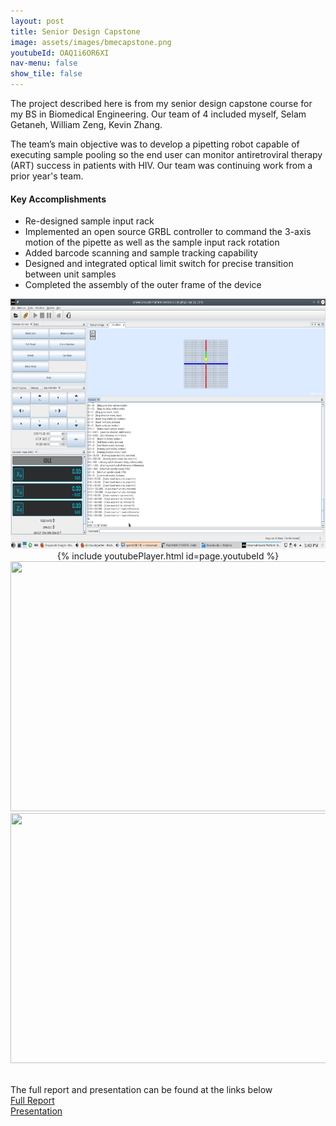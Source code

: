 ```yaml
---
layout: post
title: Senior Design Capstone
image: assets/images/bmecapstone.png
youtubeId: OAQ1i6OR6XI
nav-menu: false
show_tile: false
---
```


<!-- Main -->
<div id="main" class="alt">

<!-- One -->
<section id="one">
	<div class="inner">
<p>The project described here is from my senior design capstone course for my BS in Biomedical Engineering. Our team of 4 included myself, Selam Getaneh, William Zeng, Kevin Zhang.</p>

<p>The team’s main objective was to develop a pipetting robot capable of executing sample pooling so the end user can monitor antiretroviral therapy (ART) success in patients with HIV. Our team was continuing work from a prior year's team.</p>

<h4>Key Accomplishments</h4>
<div class="row">
	<div class="6u 12u$(small)">
		<ul>
			<li>Re-designed sample input rack</li>
			<li>Implemented an open source GRBL controller to command the 3-axis motion of the pipette as well as the sample input rack rotation</li>
			<li>Added barcode scanning and sample tracking capability</li>
			<li>Designed and integrated optical limit switch for precise transition between unit samples</li>
			<li>Completed the assembly of the outer frame of the device</li>
		</ul>
	</div>
</div>

<center>
<img src="assets/images/grbl.png" width="600" height="400" />
</center>
<center>{% include youtubePlayer.html id=page.youtubeId %}</center>

<center>
<img src="assets/images/Deckplate calibration.png" width="600" height="400" />
<img src="assets/images/IMG_2835.png" width="600" height="400" />
</center>
<!--center><iframe src="assets/pdfs/ME310_poster.pdf" width="100%" height="800px"></iframe></center-->

<!--span class="image fit"><img src="{% link assets/images/ME310_poster.jpg %}" alt="" /></span-->
<!--h3>The Team</h3-->
<!--div class="row">
	<div class="6u 12u$(small)">
		<h4>Stanford University</h4>
		<ul>
			<li>Dolor etiam magna etiam.</li>
			<li>Sagittis lorem eleifend.</li>
			<li>Felis dolore viverra.</li>
		</ul>
	</div>
	<div class="6u$ 12u$(small)">
		<h4>Blekinge Institute of Technology</h4>
		<ol>
			<li>Hedvig Ernst</li>
			<li>Karl-Henrik Anderson</li>
			<li>Ludwig Neuman</li>
			<li>Dolor etiam magna etiam.</li>
			<li>Etiam vel lorem sed viverra.</li>
			<li>Felis dolore viverra.</li>
		</ol>
	</div> 
</div-->

<!--div class="center">
	<div class="center">
		<div class="4u"><span class="image fit"><img src="{% link assets/images/IMG_1464.jpg %}" alt="" /></span></div>
		<div class="4u"><span class="image fit"><img src="{% link assets/images/IMG_1451.jpg %}" alt="" /></span></div>
		<div class="4u$"><span class="image fit"><img src="{% link assets/images/ChargingPanelIso.jpg %}" alt="" /></span></div>
	</div>
</div-->
<!--div class="box alt">
	<div class="row 50% uniform">
		<div class="4u"><span class="image fit"><img src="{% link assets/images/ChargingPanelIso.jpg %}" alt="" /></span></div>
		<div class="4u"><span class="image fit"><img src="{% link assets/images/SMMR.jpg %}" alt="" /></span></div>
		<div class="4u$"><span class="image fit"><img src="{% link assets/images/IMG_7071.jpeg %}" alt="" /></span></div>
	</div>
</div-->
<br>

The full report and presentation can be found at the links below<br>
<a href="https://docs.google.com/document/d/1Q8AthEKy6yZsShGC5UhekRF4tCiFt66pdQCYF49ZAA0/edit?usp=sharing">Full Report</a><br>
<a href="https://docs.google.com/presentation/d/1rKeeVvUc_UvYTgSGl-qkQ1HlS2hPmJRj/edit?usp=sharing&ouid=116328992996902971320&rtpof=true&sd=true">Presentation</a>
<br>








</div>
</section>

</div>